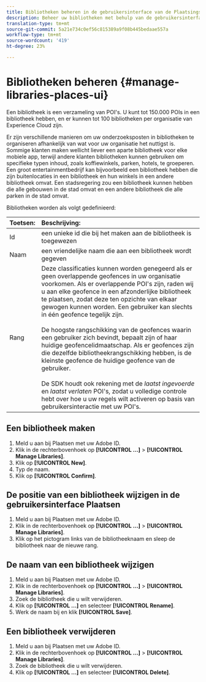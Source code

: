 ```yaml
---
title: Bibliotheken beheren in de gebruikersinterface van de Plaatsingsservice
description: Beheer uw bibliotheken met behulp van de gebruikersinterface van de Plaatsingsservice.
translation-type: tm+mt
source-git-commit: 5a21e734c0ef56c815389a9f08b445bedaae557a
workflow-type: tm+mt
source-wordcount: '419'
ht-degree: 23%

---
```



# Bibliotheken beheren {#manage-libraries-places-ui}

Een bibliotheek is een verzameling van POI&#39;s. U kunt tot 150.000 POIs in een bibliotheek hebben, en er kunnen tot 100 bibliotheken per organisatie van Experience Cloud zijn.

Er zijn verschillende manieren om uw onderzoeksposten in bibliotheken te organiseren afhankelijk van wat voor uw organisatie het nuttigst is. Sommige klanten maken wellicht liever een aparte bibliotheek voor elke mobiele app, terwijl andere klanten bibliotheken kunnen gebruiken om specifieke typen inhoud, zoals koffiewinkels, parken, hotels, te groeperen. Een groot entertainmentbedrijf kan bijvoorbeeld een bibliotheek hebben die zijn buitenlocaties in een bibliotheek en hun winkels in een andere bibliotheek omvat. Een stadsregering zou een bibliotheek kunnen hebben die alle gebouwen in de stad omvat en een andere bibliotheek die alle parken in de stad omvat.

Bibliotheken worden als volgt gedefinieerd:

| Toetsen: | Beschrijving: |
| :--- | :--- |
| Id | een unieke id die bij het maken aan de bibliotheek is toegewezen |
| Naam | een vriendelijke naam die aan een bibliotheek wordt gegeven |
| Rang | Deze classificaties kunnen worden genegeerd als er geen overlappende geofences in uw organisatie voorkomen. Als er overlappende POI&#39;s zijn, raden wij u aan elke geofence in een afzonderlijke bibliotheek te plaatsen, zodat deze ten opzichte van elkaar gewogen kunnen worden. Een gebruiker kan slechts in één geofence tegelijk zijn. <br><br>De hoogste rangschikking van de geofences waarin een gebruiker zich bevindt, bepaalt zijn of haar huidige geofencelidmaatschap. Als er geofences zijn die dezelfde bibliotheekrangschikking hebben, is de kleinste geofence de huidige geofence van de gebruiker. <br><br>De SDK houdt ook rekening met de *laatst ingevoerde* en *laatst verlaten* POI&#39;s, zodat u volledige controle hebt over hoe u uw regels wilt activeren op basis van gebruikersinteractie met uw POI&#39;s. |

## Een bibliotheek maken

1. Meld u aan bij Plaatsen met uw Adobe ID.
1. Klik in de rechterbovenhoek op **[!UICONTROL ...]** > **[!UICONTROL Manage Libraries]**.
1. Klik op **[!UICONTROL New]**.
1. Typ de naam.
1. Klik op **[!UICONTROL Confirm]**.

## De positie van een bibliotheek wijzigen in de gebruikersinterface Plaatsen

1. Meld u aan bij Plaatsen met uw Adobe ID.
1. Klik in de rechterbovenhoek op **[!UICONTROL ...]** > **[!UICONTROL Manage Libraries]**.
1. Klik op het pictogram links van de bibliotheeknaam en sleep de bibliotheek naar de nieuwe rang.

## De naam van een bibliotheek wijzigen

1. Meld u aan bij Plaatsen met uw Adobe ID.
1. Klik in de rechterbovenhoek op **[!UICONTROL ...]** > **[!UICONTROL Manage Libraries]**.
1. Zoek de bibliotheek die u wilt verwijderen.
1. Klik op **[!UICONTROL ...]** en selecteer **[!UICONTROL Rename]**.
1. Werk de naam bij en klik **[!UICONTROL Save]**.

## Een bibliotheek verwijderen

1. Meld u aan bij Plaatsen met uw Adobe ID.
1. Klik in de rechterbovenhoek op **[!UICONTROL ...]** > **[!UICONTROL Manage Libraries]**.
1. Zoek de bibliotheek die u wilt verwijderen.
1. Klik op **[!UICONTROL ...]** en selecteer **[!UICONTROL Delete]**.

